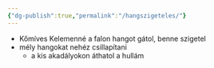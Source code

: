 ```yaml
---
{"dg-publish":true,"permalink":"/hangszigeteles/"}
---
```


- Kőmíves Kelemenné a falon hangot gátol, benne szigetel
- mély hangokat nehéz csillapítani
	- a kis akadályokon áthatol a hullám